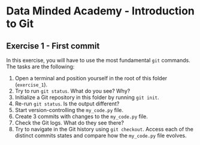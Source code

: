 # Data Minded Academy - Introduction to Git
## Exercise 1 - First commit

In this exercise, you will have to use the most fundamental `git` commands. The tasks are the following:

1. Open a terminal and position yourself in the root of this folder (`exercise_1`).
2. Try to run `git status`. What do you see? Why?
3. Initialize a Git repository in this folder by running `git init`.
4. Re-run `git status`. Is the output different? 
5. Start version-controlling the `my_code.py` file.
6. Create 3 commits with changes to the `my_code.py` file.
7. Check the Git logs. What do they see there?
8. Try to navigate in the Git history using `git checkout`. Access each of the distinct commits states and compare how the `my_code.py` file evolves.